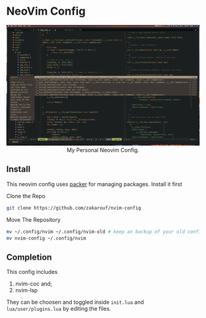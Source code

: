 # NeoVim Config

<div align="center">
  <img src="scr1.png" />
  My Personal Neovim Config.
</div>

## Install

This neovim config uses [packer](https://github.com/wbthomason/packer.nvim) for managing packages. Install it first

Clone the Repo
```sh
git clone https://github.com/zakarouf/nvim-config
```

Move The Repository
```sh
mv ~/.config/nvim ~/.config/nvim-old # keep an backup of your old config
mv nvim-config ~/.config/nvim
```

## Completion

This config includes 
1. nvim-coc and;
2. nvim-lsp

They can be choosen and toggled inside `init.lua` and `lua/user/plugins.lua` by editing the files.

